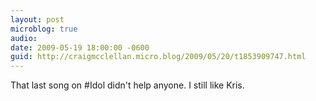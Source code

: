 ```yaml
---
layout: post
microblog: true
audio: 
date: 2009-05-19 18:00:00 -0600
guid: http://craigmcclellan.micro.blog/2009/05/20/t1853909747.html
---
```

That last song on #Idol didn't help anyone. I still like Kris.
